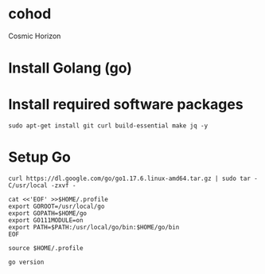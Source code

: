 # cohod
Cosmic Horizon

# Install Golang (go)

# Install required software packages
```sudo apt-get install git curl build-essential make jq -y```

# Setup Go
```curl https://dl.google.com/go/go1.17.6.linux-amd64.tar.gz | sudo tar -C/usr/local -zxvf -```

```
cat <<'EOF' >>$HOME/.profile
export GOROOT=/usr/local/go
export GOPATH=$HOME/go
export GO111MODULE=on
export PATH=$PATH:/usr/local/go/bin:$HOME/go/bin
EOF
```
<code>source $HOME/.profile</code>

<code>go version </code>
